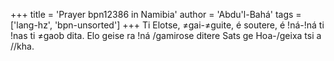 +++
title = 'Prayer bpn12386 in Namibia'
author = 'Abdu'l-Bahá'
tags = ['lang-hz', 'bpn-unsorted']
+++
Ti Elotse, ≠gai-≠guite, é soutere, é !ná-!ná ti !nas ti ≠gaob dita. Elo geise ra !ná /gamirose ditere Sats ge Hoa-/geixa tsi a //kha.
